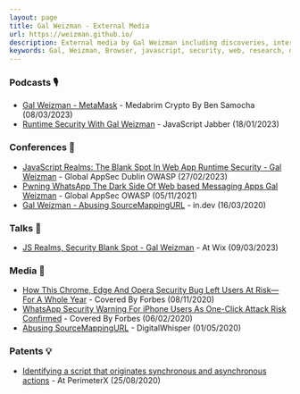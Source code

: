 ```yaml
---
layout: page
title: Gal Weizman - External Media
url: https://weizman.github.io/
description: External media by Gal Weizman including discoveries, interviews, podcasts, lectures, talks and more
keywords: Gal, Weizman, Browser, javascript, security, web, research, discoveries, interviews, podcasts, lectures, talks
---
```


### Podcasts 🎙️

* [Gal Weizman - MetaMask](https://www.youtube.com/watch?v=UMxMFa9DRzA) - Medabrim Crypto By Ben Samocha (08/03/2023)
* [Runtime Security With Gal Weizman](https://www.youtube.com/watch?v=yV7gFN_HKWo) - JavaScript Jabber (18/01/2023)

### Conferences 🎤

* [JavaScript Realms: The Blank Spot In Web App Runtime Security - Gal Weizman](https://www.youtube.com/watch?v=l2l_qnEhx3M) - Global AppSec Dublin OWASP (27/02/2023)
* [Pwning WhatsApp The Dark Side Of Web based Messaging Apps Gal Weizman](https://www.youtube.com/watch?v=YAHze5bKmek) - Global AppSec OWASP (05/11/2021)
* [Gal Weizman - Abusing SourceMappingURL](https://www.youtube.com/watch?v=KYhgCjfdr-M) - in.dev (16/03/2020)

### Talks 💬

* [JS Realms, Security Blank Spot - Gal Weizman](https://www.youtube.com/watch?v=I5XHgC55n10) - At Wix (09/03/2023)

### Media 📡

* [How This Chrome, Edge And Opera Security Bug Left Users At Risk—For A Whole Year](https://www.forbes.com/sites/daveywinder/2020/08/11/how-this-chrome-edge-and-opera-security-bug-left-billions-of-users-at-risk-for-a-whole-year-android-windows-mac/?sh=7d5bccc82069) - Covered By Forbes (08/11/2020)
* [WhatsApp Security Warning For iPhone Users As One-Click Attack Risk Confirmed](https://www.forbes.com/sites/daveywinder/2020/02/06/whatsapp-security-warning-for-iphone-users-as-one-click-attack-risk-confirmed/?sh=702ad59c7aba) - Covered By Forbes (06/02/2020)
* [Abusing SourceMappingURL](https://www.digitalwhisper.co.il/files/Zines/0x75/DW117-3-JSAntiDebug.pdf) - DigitalWhisper (01/05/2020)

### Patents 💡

* [Identifying a script that originates synchronous and asynchronous actions](https://patents.justia.com/patent/20210064685) - At PerimeterX (25/08/2020)